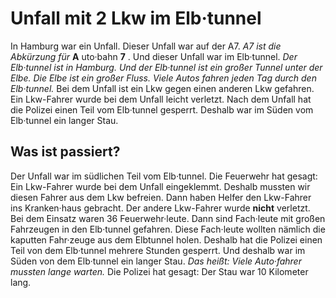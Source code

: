 # Unfall mit 2 Lkw im Elb·tunnel

In Hamburg war ein Unfall. Dieser Unfall war auf der A7. 
*A7 ist die Abkürzung für* **A** uto·bahn **7** . Und dieser Unfall war im Elb·tunnel. 
*Der Elb·tunnel ist in Hamburg.* 
*Und der Elb·tunnel ist ein großer Tunnel unter der Elbe.* 
*Die Elbe ist ein großer Fluss.* 
*Viele Autos fahren jeden Tag durch den Elb·tunnel.* Bei dem Unfall ist ein Lkw gegen einen anderen Lkw gefahren. Ein Lkw-Fahrer wurde bei dem Unfall leicht verletzt. Nach dem Unfall hat die Polizei einen Teil vom Elb·tunnel gesperrt. Deshalb war im Süden vom Elb·tunnel ein langer Stau. 

## Was ist passiert?
Der Unfall war im südlichen Teil vom Elb·tunnel. Die Feuerwehr hat gesagt: Ein Lkw-Fahrer wurde bei dem Unfall eingeklemmt. Deshalb mussten wir diesen Fahrer aus dem Lkw befreien. Dann haben Helfer den Lkw-Fahrer ins Kranken·haus gebracht. Der andere Lkw-Fahrer wurde **nicht** verletzt. Bei dem Einsatz waren 36 Feuerwehr·leute. Dann sind Fach·leute mit großen Fahrzeugen in den Elb·tunnel gefahren. Diese Fach·leute wollten nämlich die kaputten Fahr·zeuge aus dem Elbtunnel holen. Deshalb hat die Polizei einen Teil von dem Elb·tunnel mehrere Stunden gesperrt. Und deshalb war im Süden von dem Elb·tunnel ein langer Stau. *Das heißt:* 
*Viele Auto·fahrer mussten lange warten.* Die Polizei hat gesagt: Der Stau war 10 Kilometer lang. 
